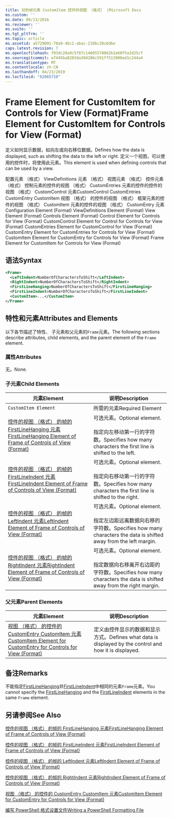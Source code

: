 ```yaml
---
title: 对的帧元素 CustomItem 控件的视图 （格式） |Microsoft Docs
ms.custom: ''
ms.date: 09/13/2016
ms.reviewer: ''
ms.suite: ''
ms.tgt_pltfrm: ''
ms.topic: article
ms.assetid: a5729091-78a9-4bc1-abac-210bc20c6dbe
caps.latest.revision: 7
ms.openlocfilehash: f93dc20a9c5f87c14605578062b1e60f5a3d25cf
ms.sourcegitcommit: e7445ba8203da304286c591ff513900ad1c244a4
ms.translationtype: MT
ms.contentlocale: zh-CN
ms.lasthandoff: 04/23/2019
ms.locfileid: "62065710"
---
```

# <a name="frame-element-for-customitem-for-controls-for-view-format"></a><span data-ttu-id="81366-102">Frame Element for CustomItem for Controls for View (Format)</span><span class="sxs-lookup"><span data-stu-id="81366-102">Frame Element for CustomItem for Controls for View (Format)</span></span>

<span data-ttu-id="81366-103">定义如何显示数据，如向左或向右移位数据。</span><span class="sxs-lookup"><span data-stu-id="81366-103">Defines how the data is displayed, such as shifting the data to the left or right.</span></span> <span data-ttu-id="81366-104">定义一个视图，可以使用的控件时，将使用此元素。</span><span class="sxs-lookup"><span data-stu-id="81366-104">This element is used when defining controls that can be used by a view.</span></span>

<span data-ttu-id="81366-105">配置元素 （格式） ViewDefinitions 元素 （格式） 视图元素 （格式） 控件元素 （格式） 控制元素的控件的视图 （格式） CustomEntries 元素的控件的控件的视图 （格式） CustomControl 元素CustomControl CustomEntries CustomEntry CustomItem 视图 （格式） 的控件的视图 （格式） 框架元素的控件的视图 （格式） CustomItem 元素的控件的视图 （格式） CustomEntry 元素</span><span class="sxs-lookup"><span data-stu-id="81366-105">Configuration Element (Format) ViewDefinitions Element (Format) View Element (Format) Controls Element (Format) Control Element for Controls for View (Format) CustomControl Element for Control for Controls for View (Format) CustomEntries Element for CustomControl for View (Format) CustomEntry Element for CustomEntries for Controls for View (Format) CustomItem Element for CustomEntry for Controls for View (Format) Frame Element for CustomItem for Controls for View (Format)</span></span>

## <a name="syntax"></a><span data-ttu-id="81366-106">语法</span><span class="sxs-lookup"><span data-stu-id="81366-106">Syntax</span></span>

```xml
<Frame>
  <LeftIndent>NumberOfCharactersToShift</LeftIndent>
  <RightIndent>NumberOfCharactersToShift</RightIndent>
  <FirstLineHanging>NumberOfCharactersToShift</FirstLineHanging>
  <FirstLineIndent>NumberOfCharactersToShift</FirstLineIndent>
  <CustomItem>...</CustomItem>
</Frame>
```

## <a name="attributes-and-elements"></a><span data-ttu-id="81366-107">特性和元素</span><span class="sxs-lookup"><span data-stu-id="81366-107">Attributes and Elements</span></span>

<span data-ttu-id="81366-108">以下各节描述了特性、 子元素和父元素的`Frame`元素。</span><span class="sxs-lookup"><span data-stu-id="81366-108">The following sections describe attributes, child elements, and the parent element of the `Frame` element.</span></span>

### <a name="attributes"></a><span data-ttu-id="81366-109">属性</span><span class="sxs-lookup"><span data-stu-id="81366-109">Attributes</span></span>

<span data-ttu-id="81366-110">无。</span><span class="sxs-lookup"><span data-stu-id="81366-110">None.</span></span>

### <a name="child-elements"></a><span data-ttu-id="81366-111">子元素</span><span class="sxs-lookup"><span data-stu-id="81366-111">Child Elements</span></span>

|<span data-ttu-id="81366-112">元素</span><span class="sxs-lookup"><span data-stu-id="81366-112">Element</span></span>|<span data-ttu-id="81366-113">说明</span><span class="sxs-lookup"><span data-stu-id="81366-113">Description</span></span>|
|-------------|-----------------|
|`CustomItem Element`|<span data-ttu-id="81366-114">所需的元素</span><span class="sxs-lookup"><span data-stu-id="81366-114">Required Element</span></span>|
|[<span data-ttu-id="81366-115">控件的视图 （格式） 的帧的 FirstLineHanging 元素</span><span class="sxs-lookup"><span data-stu-id="81366-115">FirstLineHanging Element of Frame of Controls of View (Format)</span></span>](./firstlinehanging-element-for-frame-for-controls-for-view-format.md)|<span data-ttu-id="81366-116">可选元素。</span><span class="sxs-lookup"><span data-stu-id="81366-116">Optional element.</span></span><br /><br /> <span data-ttu-id="81366-117">指定向左移动第一行的字符数。</span><span class="sxs-lookup"><span data-stu-id="81366-117">Specifies how many characters the first line is shifted to the left.</span></span>|
|[<span data-ttu-id="81366-118">控件的视图 （格式） 的帧的 FirstLineIndent 元素</span><span class="sxs-lookup"><span data-stu-id="81366-118">FirstLineIndent Element of Frame of Controls of View (Format)</span></span>](./firstlineindent-element-for-frame-for-controls-for-view-format.md)|<span data-ttu-id="81366-119">可选元素。</span><span class="sxs-lookup"><span data-stu-id="81366-119">Optional element.</span></span><br /><br /> <span data-ttu-id="81366-120">指定向右移动第一行的字符数。</span><span class="sxs-lookup"><span data-stu-id="81366-120">Specifies how many characters the first line is shifted to the right.</span></span>|
|[<span data-ttu-id="81366-121">控件的视图 （格式） 的帧的 LeftIndent 元素</span><span class="sxs-lookup"><span data-stu-id="81366-121">LeftIndent Element of Frame of Controls of View (Format)</span></span>](./leftindent-element-for-frame-for-controls-for-view-format.md)|<span data-ttu-id="81366-122">可选元素。</span><span class="sxs-lookup"><span data-stu-id="81366-122">Optional element.</span></span><br /><br /> <span data-ttu-id="81366-123">指定左边距远离数据向右移的字符数。</span><span class="sxs-lookup"><span data-stu-id="81366-123">Specifies how many characters the data is shifted away from the left margin.</span></span>|
|[<span data-ttu-id="81366-124">控件的视图 （格式） 的帧的 RightIndent 元素</span><span class="sxs-lookup"><span data-stu-id="81366-124">RightIndent Element of Frame of Controls of View (Format)</span></span>](./rightindent-element-for-frame-for-controls-for-view-format.md)|<span data-ttu-id="81366-125">可选元素。</span><span class="sxs-lookup"><span data-stu-id="81366-125">Optional element.</span></span><br /><br /> <span data-ttu-id="81366-126">指定数据向右移离开右边距的字符数。</span><span class="sxs-lookup"><span data-stu-id="81366-126">Specifies how many characters the data is shifted away from the right margin.</span></span>|

### <a name="parent-elements"></a><span data-ttu-id="81366-127">父元素</span><span class="sxs-lookup"><span data-stu-id="81366-127">Parent Elements</span></span>

|<span data-ttu-id="81366-128">元素</span><span class="sxs-lookup"><span data-stu-id="81366-128">Element</span></span>|<span data-ttu-id="81366-129">说明</span><span class="sxs-lookup"><span data-stu-id="81366-129">Description</span></span>|
|-------------|-----------------|
|[<span data-ttu-id="81366-130">视图 （格式） 的控件的 CustomEntry CustomItem 元素</span><span class="sxs-lookup"><span data-stu-id="81366-130">CustomItem Element for CustomEntry for Controls for View (Format)</span></span>](./customitem-element-for-customentry-for-controls-for-view-format.md)|<span data-ttu-id="81366-131">定义由控件显示的数据和显示方式。</span><span class="sxs-lookup"><span data-stu-id="81366-131">Defines what data is displayed by the control and how it is displayed.</span></span>|

## <a name="remarks"></a><span data-ttu-id="81366-132">备注</span><span class="sxs-lookup"><span data-stu-id="81366-132">Remarks</span></span>

<span data-ttu-id="81366-133">不能指定[FirstLineHanging](./firstlinehanging-element-for-frame-for-controls-for-view-format.md)并[FirstLineIndent](./firstlineindent-element-for-frame-for-controls-for-view-format.md)中相同的元素`Frame`元素。</span><span class="sxs-lookup"><span data-stu-id="81366-133">You cannot specify the [FirstLineHanging](./firstlinehanging-element-for-frame-for-controls-for-view-format.md) and the [FirstLineIndent](./firstlineindent-element-for-frame-for-controls-for-view-format.md) elements in the same `Frame` element.</span></span>

## <a name="see-also"></a><span data-ttu-id="81366-134">另请参阅</span><span class="sxs-lookup"><span data-stu-id="81366-134">See Also</span></span>

[<span data-ttu-id="81366-135">控件的视图 （格式） 的帧的 FirstLineHanging 元素</span><span class="sxs-lookup"><span data-stu-id="81366-135">FirstLineHanging Element of Frame of Controls of View (Format)</span></span>](./firstlinehanging-element-for-frame-for-controls-for-view-format.md)

[<span data-ttu-id="81366-136">控件的视图 （格式） 的帧的 FirstLineIndent 元素</span><span class="sxs-lookup"><span data-stu-id="81366-136">FirstLineIndent Element of Frame of Controls of View (Format)</span></span>](./firstlineindent-element-for-frame-for-controls-for-view-format.md)

[<span data-ttu-id="81366-137">控件的视图 （格式） 的帧的 LeftIndent 元素</span><span class="sxs-lookup"><span data-stu-id="81366-137">LeftIndent Element of Frame of Controls of View (Format)</span></span>](./leftindent-element-for-frame-for-controls-for-view-format.md)

[<span data-ttu-id="81366-138">控件的视图 （格式） 的帧的 RightIndent 元素</span><span class="sxs-lookup"><span data-stu-id="81366-138">RightIndent Element of Frame of Controls of View (Format)</span></span>](./rightindent-element-for-frame-for-controls-for-view-format.md)

[<span data-ttu-id="81366-139">视图 （格式） 的控件的 CustomEntry CustomItem 元素</span><span class="sxs-lookup"><span data-stu-id="81366-139">CustomItem Element for CustomEntry for Controls for View (Format)</span></span>](./customitem-element-for-customentry-for-controls-for-view-format.md)

[<span data-ttu-id="81366-140">编写 PowerShell 格式设置文件</span><span class="sxs-lookup"><span data-stu-id="81366-140">Writing a PowerShell Formatting File</span></span>](./writing-a-powershell-formatting-file.md)

